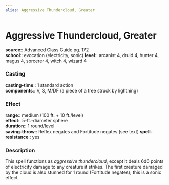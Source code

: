 ```yaml
---
alias: Aggressive Thundercloud, Greater
---
```


# Aggressive Thundercloud, Greater 

**source**:: Advanced Class Guide pg. 172  
**school**:: evocation (electricity, sonic)
**level**:: arcanist 4, druid 4, hunter 4, magus 4, sorcerer 4, witch 4, wizard 4

### Casting 

**casting-time**:: 1 standard action  
**components**:: V, S, M/DF (a piece of a tree struck by lightning)

### Effect 

**range**:: medium (100 ft. + 10 ft./level)  
**effect**:: 5-ft.-diameter sphere  
**duration**:: 1 round/level  
**saving-throw**:: Reflex negates and Fortitude negates (see text)
**spell-resistance**:: yes

### Description 

This spell functions as *aggressive thundercloud*, except it deals 6d6 points of electricity damage to any creature it strikes. The first creature damaged by the cloud is also stunned for 1 round (Fortitude negates); this is a sonic effect.
